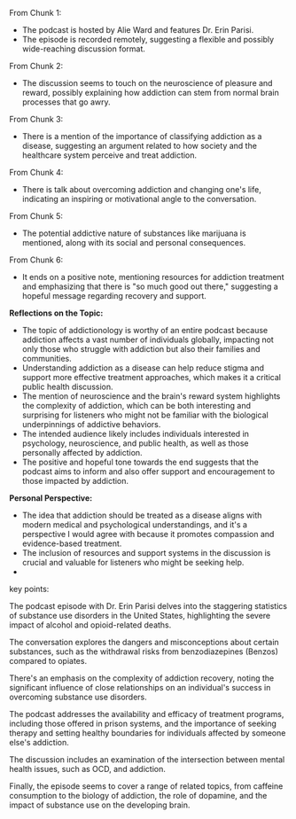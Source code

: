 From Chunk 1:
- The podcast is hosted by Alie Ward and features Dr. Erin Parisi.
- The episode is recorded remotely, suggesting a flexible and possibly wide-reaching discussion format.

From Chunk 2:
- The discussion seems to touch on the neuroscience of pleasure and reward, possibly explaining how addiction can stem from normal brain processes that go awry.

From Chunk 3:
- There is a mention of the importance of classifying addiction as a disease, suggesting an argument related to how society and the healthcare system perceive and treat addiction.

From Chunk 4:
- There is talk about overcoming addiction and changing one's life, indicating an inspiring or motivational angle to the conversation.

From Chunk 5:
- The potential addictive nature of substances like marijuana is mentioned, along with its social and personal consequences.

From Chunk 6:
- It ends on a positive note, mentioning resources for addiction treatment and emphasizing that there is "so much good out there," suggesting a hopeful message regarding recovery and support.

**Reflections on the Topic:**
- The topic of addictionology is worthy of an entire podcast because addiction affects a vast number of individuals globally, impacting not only those who struggle with addiction but also their families and communities.
- Understanding addiction as a disease can help reduce stigma and support more effective treatment approaches, which makes it a critical public health discussion.
- The mention of neuroscience and the brain's reward system highlights the complexity of addiction, which can be both interesting and surprising for listeners who might not be familiar with the biological underpinnings of addictive behaviors.
- The intended audience likely includes individuals interested in psychology, neuroscience, and public health, as well as those personally affected by addiction.
- The positive and hopeful tone towards the end suggests that the podcast aims to inform and also offer support and encouragement to those impacted by addiction.

**Personal Perspective:**
- The idea that addiction should be treated as a disease aligns with modern medical and psychological understandings, and it's a perspective I would agree with because it promotes compassion and evidence-based treatment.
- The inclusion of resources and support systems in the discussion is crucial and valuable for listeners who might be seeking help.
- 

key points:

The podcast episode with Dr. Erin Parisi delves into the staggering statistics of substance use disorders in the United States, highlighting the severe impact of alcohol and opioid-related deaths.

The conversation explores the dangers and misconceptions about certain substances, such as the withdrawal risks from benzodiazepines (Benzos) compared to opiates.

There's an emphasis on the complexity of addiction recovery, noting the significant influence of close relationships on an individual's success in overcoming substance use disorders.

The podcast addresses the availability and efficacy of treatment programs, including those offered in prison systems, and the importance of seeking therapy and setting healthy boundaries for individuals affected by someone else's addiction.

The discussion includes an examination of the intersection between mental health issues, such as OCD, and addiction.

Finally, the episode seems to cover a range of related topics, from caffeine consumption to the biology of addiction, the role of dopamine, and the impact of substance use on the developing brain.